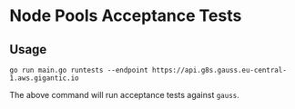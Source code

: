 # Node Pools Acceptance Tests

## Usage

```
go run main.go runtests --endpoint https://api.g8s.gauss.eu-central-1.aws.gigantic.io
```

The above command will run acceptance tests against `gauss`.
